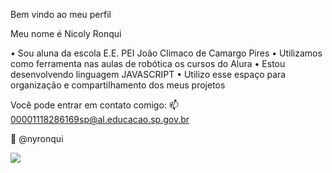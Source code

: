 Bem vindo ao meu perfil 

Meu nome é Nicoly Ronqui

• Sou aluna da escola E.E. PEI João Climaco de Camargo Pires
• Utilizamos como ferramenta nas aulas de robótica os cursos do Alura
• Estou desenvolvendo linguagem JAVASCRIPT
• Utilizo esse espaço para organização e compartilhamento dos meus projetos 

Você pode entrar em contato comigo:
📫 00001118286169sp@al.educacao.sp.gov.br

📱 @nyronqui

![](https://media1.tenor.com/m/9rvTCEzR5NwAAAAC/blair-waldorf-crown.gif)

